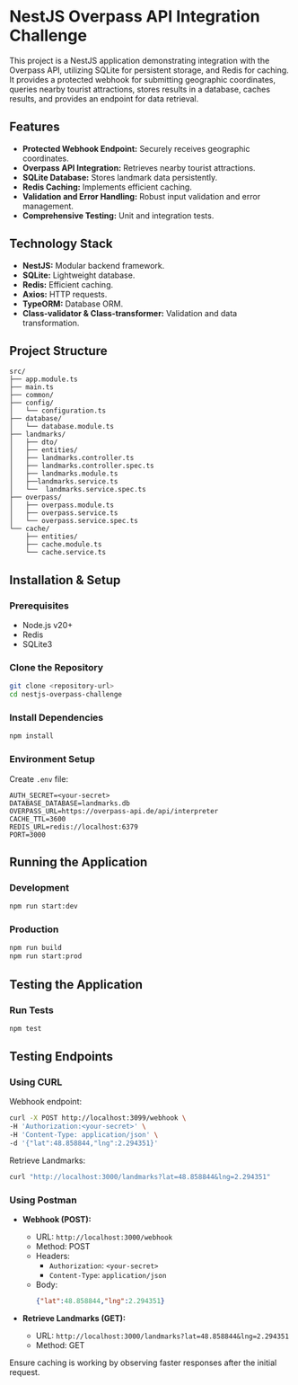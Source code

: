 # NestJS Overpass API Integration Challenge

This project is a NestJS application demonstrating integration with the Overpass API, utilizing SQLite for persistent storage, and Redis for caching. It provides a protected webhook for submitting geographic coordinates, queries nearby tourist attractions, stores results in a database, caches results, and provides an endpoint for data retrieval.

## Features

- **Protected Webhook Endpoint:** Securely receives geographic coordinates.
- **Overpass API Integration:** Retrieves nearby tourist attractions.
- **SQLite Database:** Stores landmark data persistently.
- **Redis Caching:** Implements efficient caching.
- **Validation and Error Handling:** Robust input validation and error management.
- **Comprehensive Testing:** Unit and integration tests.

## Technology Stack

- **NestJS:** Modular backend framework.
- **SQLite:** Lightweight database.
- **Redis:** Efficient caching.
- **Axios:** HTTP requests.
- **TypeORM:** Database ORM.
- **Class-validator & Class-transformer:** Validation and data transformation.

## Project Structure

```
src/
├── app.module.ts
├── main.ts
├── common/
├── config/
│   └── configuration.ts
├── database/
│   └── database.module.ts
├── landmarks/
│   ├── dto/
│   ├── entities/
│   ├── landmarks.controller.ts
│   ├── landmarks.controller.spec.ts
│   ├── landmarks.module.ts
│   ├──landmarks.service.ts
│   └──  landmarks.service.spec.ts
├── overpass/
│   ├── overpass.module.ts
│   ├── overpass.service.ts
│   └── overpass.service.spec.ts
└── cache/
    ├── entities/
    ├── cache.module.ts
    └── cache.service.ts
```

## Installation & Setup

### Prerequisites

- Node.js v20+
- Redis
- SQLite3

### Clone the Repository

```bash
git clone <repository-url>
cd nestjs-overpass-challenge
```

### Install Dependencies

```bash
npm install
```

### Environment Setup

Create `.env` file:

```env
AUTH_SECRET=<your-secret>
DATABASE_DATABASE=landmarks.db
OVERPASS_URL=https://overpass-api.de/api/interpreter
CACHE_TTL=3600
REDIS_URL=redis://localhost:6379
PORT=3000
```



## Running the Application

### Development

```bash
npm run start:dev
```

### Production

```bash
npm run build
npm run start:prod
```

## Testing the Application

### Run Tests

```bash
npm test
```




## Testing Endpoints

### Using CURL

Webhook endpoint:

```bash
curl -X POST http://localhost:3099/webhook \
-H 'Authorization:<your-secret>' \
-H 'Content-Type: application/json' \
-d '{"lat":48.858844,"lng":2.294351}'
```

Retrieve Landmarks:

```bash
curl "http://localhost:3000/landmarks?lat=48.858844&lng=2.294351"
```

### Using Postman

- **Webhook (POST):**
  - URL: `http://localhost:3000/webhook`
  - Method: POST
  - Headers:
    - `Authorization`: `<your-secret>`
    - `Content-Type`: `application/json`
  - Body:
    ```json
    {"lat":48.858844,"lng":2.294351}
    ```

- **Retrieve Landmarks (GET):**
  - URL: `http://localhost:3000/landmarks?lat=48.858844&lng=2.294351`
  - Method: GET

Ensure caching is working by observing faster responses after the initial request.



